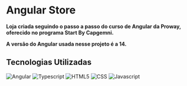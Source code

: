 # Angular Store

**Loja criada seguindo o passo a passo do curso de Angular da Proway, oferecido no programa Start By Capgemni.**

**A versão do Angular usada nesse projeto é a 14.**

## Tecnologias Utilizadas

![Angular](https://img.shields.io/badge/Angular-DD0031?style=for-the-badge&logo=angular&logoColor=white)  ![Typescript](https://img.shields.io/badge/TypeScript-007ACC?style=for-the-badge&logo=typescript&logoColor=white) ![HTML5](https://img.shields.io/badge/HTML5-E34F26?style=for-the-badge&logo=html5&logoColor=white) ![CSS](https://img.shields.io/badge/CSS3-1572B6?style=for-the-badge&logo=css3&logoColor=white) ![Javascript](https://img.shields.io/badge/JavaScript-323330?style=for-the-badge&logo=javascript&logoColor=F7DF1E)